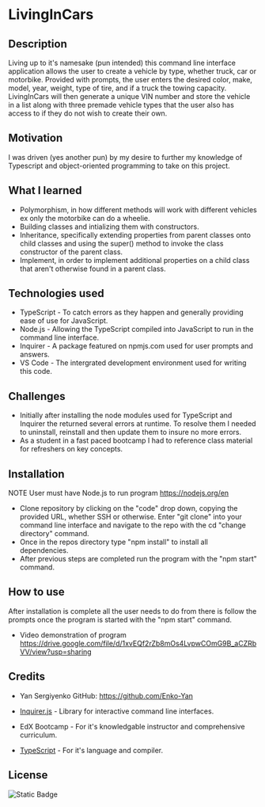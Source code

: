 # LivingInCars

## Description 
Living up to it's namesake (pun intended) this command line interface application allows the user to create a vehicle by type, whether truck, car or motorbike. Provided with prompts, the user enters the desired color, make, model, year, weight, type of tire, and if a truck the towing capacity. LivingInCars will then generate a unique VIN number and store the vehicle in a list along with three premade vehicle types that the user also has access to if they do not wish to create their own.

## Motivation 
I was driven (yes another pun) by my desire to further my knowledge of Typescript and object-oriented programming to take on this project.

## What I learned
* Polymorphism, in how different methods will work with different vehicles ex only the motorbike can do a wheelie.
* Building classes and intializing them with constructors.
* Inheritance, specifically extending properties from parent classes onto child classes and using the super() method to invoke the class constructor of the parent class.
* Implement, in order to implement additional properties on a child class that aren't otherwise found in a parent class.

## Technologies used
* TypeScript - To catch errors as they happen and generally providing ease of use for JavaScript.
* Node.js - Allowing the TypeScript compiled into JavaScript to run in the command line interface.
* Inquirer - A package featured on npmjs.com used for user prompts and answers.
* VS Code - The intergrated development environment used for writing this code.

## Challenges 
 * Initially after installing the node modules used for TypeScript and Inquirer the returned several errors at runtime. To resolve them I needed to uninstall, reinstall and then update them to insure no more errors.
 * As a student in a fast paced bootcamp I had to reference class material for refreshers on key concepts.

## Installation 
NOTE User must have Node.js to run program https://nodejs.org/en 

* Clone repository by clicking on the "code" drop down, copying the provided URL, whether SSH or otherwise. Enter "git clone" into your command line interface and navigate to the repo with the cd "change directory" command.
* Once in the repos directory type "npm install" to install all dependencies.
* After previous steps are completed run the program with the "npm start" command.

## How to use
After installation is complete all the user needs to do from there is follow the prompts once the program is started with the "npm start" command.

* Video demonstration of program https://drive.google.com/file/d/1xvEQf2rZb8mOs4LvpwCOmG9B_aCZRbVV/view?usp=sharing

## Credits
* Yan Sergiyenko
GitHub: https://github.com/Enko-Yan

* [Inquirer.js](https://www.npmjs.com/package/inquirer) - Library for interactive command line interfaces.
* EdX Bootcamp - For it's knowledgable instructor and comprehensive curriculum.
* [TypeScript](https://www.typescriptlang.org/) - For it's language and compiler.

## License 
![Static Badge](https://img.shields.io/badge/License-MIT-purple)
